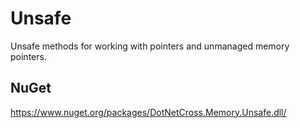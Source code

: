 # Unsafe
Unsafe methods for working with pointers and unmanaged memory pointers.
## NuGet
https://www.nuget.org/packages/DotNetCross.Memory.Unsafe.dll/
